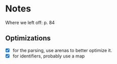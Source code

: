# Notes

Where we left off: p. 84

## Optimizations

- [x] for the parsing, use arenas to better optimize it.
- [x] for identifiers, probably use a map
